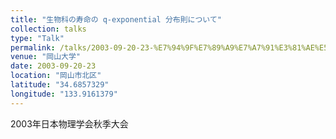 ```yaml
---
title: "生物科の寿命の q-exponential 分布則について"
collection: talks
type: "Talk"
permalink: /talks/2003-09-20-23-%E7%94%9F%E7%89%A9%E7%A7%91%E3%81%AE%E5%AF%BF%E5%91%BD%E3%81%AE%20q-exponentia
venue: "岡山大学"
date: 2003-09-20-23
location: "岡山市北区"
latitude: "34.6857329"
longitude: "133.9161379"
---
```


2003年日本物理学会秋季大会
